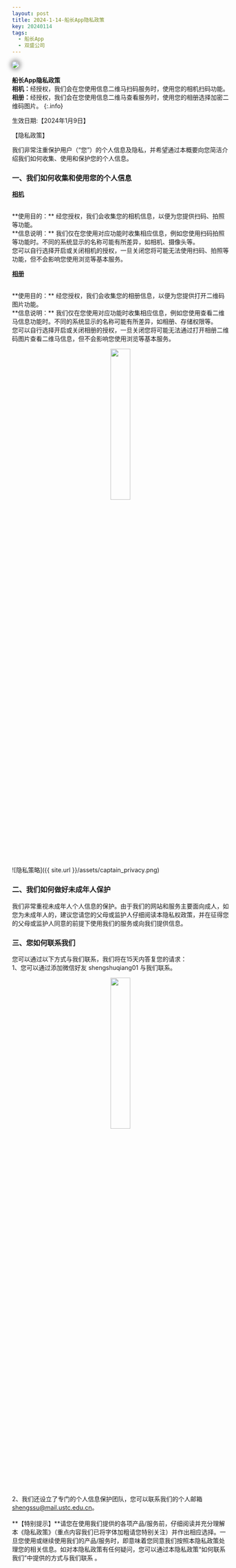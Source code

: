 ```yaml
---
layout: post
title: 2024-1-14-船长App隐私政策
key: 20240114
tags:
  - 船长App
  - 双盛公司
---
```


<!-- 添加目录 http://blog.csdn.net/hengwei_vc/article/details/47122103 -->
<script src="/javascripts/jquery-2.1.4.min.js" type="text/javascript"></script>
<script src="/javascripts/toc.js" type="text/javascript"></script>
<script type="text/javascript">
$(document).ready(function() {
    $('#toc').toc();
}); </script>
<div id="toc"></div>
<img style="border-radius: 15px;box-shadow: darkgrey 0px 0px 10px 5px" src="https://shengshuqiang.github.io/assets/captain.v.1.1.100.png"/><br><br><strong>船长App隐私政策</strong><br><strong>相机：</strong>经授权，我们会在您使用信息二维马扫码服务时，使用您的相机扫码功能。<br><strong>相册：</strong>经授权，我们会在您使用信息二维马查看服务时，使用您的相册选择加密二维码图片。
{:.info}
<!--more-->


生效日期:【2024年1月9日】

【隐私政策】

我们非常注重保护用户（“您”）的个人信息及隐私，并希望通过本概要向您简洁介绍我们如何收集、使用和保护您的个人信息。

### 一、我们如何收集和使用您的个人信息

<p><strong><u>相机</u></strong></p>
<br>**使用目的：** 经您授权，我们会收集您的相机信息，以便为您提供扫码、拍照等功能。
<br>**信息说明：** 我们仅在您使用对应功能时收集相应信息，例如您使用扫码拍照等功能时。不同的系统显示的名称可能有所差异，如相机、摄像头等。
<br>您可以自行选择开启或关闭相机的授权，一旦关闭您将可能无法使用扫码、拍照等功能，但不会影响您使用浏览等基本服务。

<p><strong><u>相册</u></strong></p>
<br>**使用目的：** 经您授权，我们会收集您的相册信息，以便为您提供打开二维码图片功能。
<br>**信息说明：** 我们仅在您使用对应功能时收集相应信息，例如您使用查看二维马信息功能时。不同的系统显示的名称可能有所差异，如相册、存储权限等。
<br>您可以自行选择开启或关闭相册的授权，一旦关闭您将可能无法通过打开相册二维码图片查看二维马信息，但不会影响您使用浏览等基本服务。

<p align=center><img src="https://shengshuqiang.github.io/assets/captain_privacy.png" width="30%"  /></p>
<br>![隐私策略]({{ site.url }}/assets/captain_privacy.png)

### 二、我们如何做好未成年人保护

我们非常重视未成年人个人信息的保护。由于我们的网站和服务主要面向成人，如您为未成年人的，建议您请您的父母或监护人仔细阅读本隐私权政策，并在征得您的父母或监护人同意的前提下使用我们的服务或向我们提供信息。


### 三、您如何联系我们

您可以通过以下方式与我们联系，我们将在15天内答复您的请求：
<br>1、您可以通过添加微信好友 shengshuqiang01 与我们联系。
<br><p align=center><img src="https://shengshuqiang.github.io/assets/shengshuqiang-weixin.jpg" width="30%"  /></p>
<br>2、我们还设立了专门的个人信息保护团队，您可以联系我们的个人邮箱 shengssu@mail.ustc.edu.cn。
<br><br>**【特别提示】**请您在使用我们提供的各项产品/服务前，仔细阅读并充分理解本《隐私政策》（重点内容我们已将字体加粗请您特别关注）并作出相应选择。一旦您使用或继续使用我们的产品/服务时，即意味着您同意我们按照本隐私政策处理您的相关信息。如对本隐私政策有任何疑问，您可以通过本隐私政策“如何联系我们”中提供的方式与我们联系 。